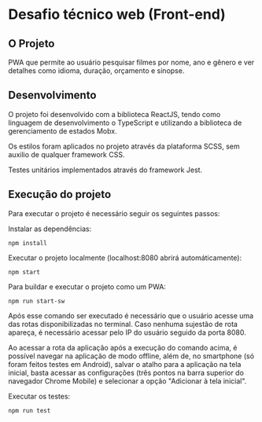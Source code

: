 # Desafio técnico web (Front-end)

## O Projeto
PWA que permite ao usuário pesquisar filmes por nome, ano e gênero e ver detalhes como idioma, duração, orçamento e sinopse.

## Desenvolvimento
O projeto foi desenvolvido com a biblioteca ReactJS, tendo como linguagem de desenvolvimento o TypeScript e utilizando a biblioteca de gerenciamento de estados Mobx.

Os estilos foram aplicados no projeto através da plataforma SCSS, sem auxilio de qualquer framework CSS.

Testes unitários implementados através do framework Jest.

## Execução do projeto
Para executar o projeto é necessário seguir os seguintes passos:

Instalar as dependências:

`npm install`

Executar o projeto localmente (localhost:8080 abrirá automáticamente): 

`npm start`

Para buildar e executar o projeto como um PWA:

`npm run start-sw`

Após esse comando ser executado é necessário que o usuário acesse uma das rotas disponibilizadas no terminal. Caso nenhuma sujestão de rota apareça, é necessário acessar pelo IP do usuário seguido da porta 8080.

Ao acessar a rota da aplicação após a execução do comando acima, é possível navegar na aplicação de modo offline, além de, no smartphone (só foram feitos testes em Android), salvar o atalho para a aplicação na tela inicial, basta acessar as configurações (três pontos na barra superior do navegador Chrome Mobile) e selecionar a opção "Adicionar à tela inicial".

Executar os testes: 

`npm run test`
